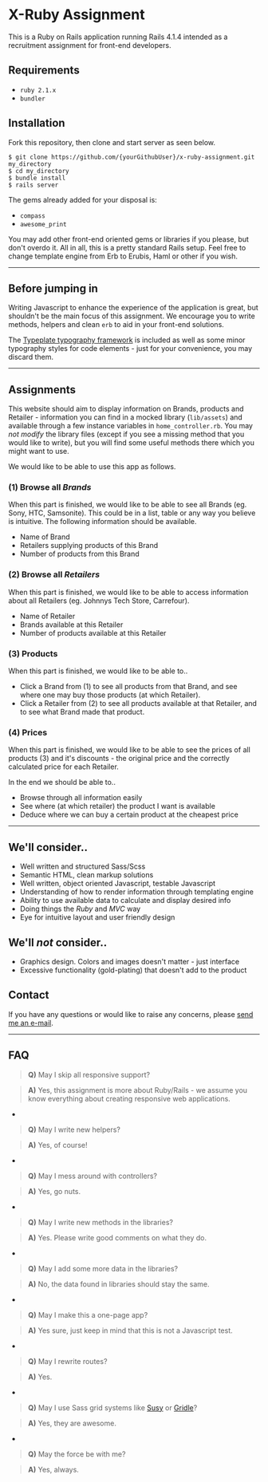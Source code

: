 # X-Ruby Assignment

This is a Ruby on Rails application running Rails 4.1.4 intended as a recruitment assignment for front-end developers.

## Requirements

- `ruby 2.1.x`
- `bundler`

## Installation

Fork this repository, then clone and start server as seen below.

```
$ git clone https://github.com/{yourGithubUser}/x-ruby-assignment.git my_directory
$ cd my_directory
$ bundle install
$ rails server
```

The gems already added for your disposal is:

- `compass`
- `awesome_print`

You may add other front-end oriented gems or libraries if you please, but don't overdo it. All in all, this is a pretty standard Rails setup. Feel free to change template engine from Erb to Erubis, Haml or other if you wish.

---

## Before jumping in

Writing Javascript to enhance the experience of the application is great, but shouldn't be the main focus of this assignment. We encourage you to write methods, helpers and clean `erb` to aid in your front-end solutions.

The [Typeplate typography framework](http://typeplate.com/) is included as well as some minor typography styles for code elements - just for your convenience, you may discard them.

---

## Assignments

This website should aim to display information on Brands, products and Retailer - information you can find in a mocked library (`lib/assets`) and available through a few instance variables in `home_controller.rb`. You may _not modify_ the library files (except if you see a missing method that you would like to write), but you will find some useful methods there which you might want to use.

We would like to be able to use this app as follows.

### (1) Browse all _Brands_

When this part is finished, we would like to be able to see all Brands (eg. Sony, HTC, Samsonite). This could be in a list, table or any way you believe is intuitive. The following information should be available.

- Name of Brand
- Retailers supplying products of this Brand
- Number of products from this Brand

### (2) Browse all _Retailers_

When this part is finished, we would like to be able to access information about all Retailers (eg. Johnnys Tech Store, Carrefour).

- Name of Retailer
- Brands available at this Retailer
- Number of products available at this Retailer

### (3) Products

When this part is finished, we would like to be able to..

- Click a Brand from (1) to see all products from that Brand, and see where one may buy those products (at which Retailer).
- Click a Retailer from (2) to see all products available at that Retailer, and to see what Brand made that product.

### (4) Prices

When this part is finished, we would like to be able to see the prices of all products (3) and it's discounts - the original price and the correctly calculated price for each Retailer.

In the end we should be able to..

- Browse through all information easily
- See where (at which retailer) the product I want is available
- Deduce where we can buy a certain product at the cheapest price

---

## We'll consider..

- Well written and structured Sass/Scss
- Semantic HTML, clean markup solutions
- Well written, object oriented Javascript, testable Javascript
- Understanding of how to render information through templating engine
- Ability to use available data to calculate and display desired info
- Doing things the _Ruby_ and _MVC_ way
- Eye for intuitive layout and user friendly design

## We'll _not_ consider..

- Graphics design. Colors and images doesn't matter - just interface
- Excessive functionality (gold-plating) that doesn't add to the product

## Contact

If you have any questions or would like to raise any concerns, please [send me an e-mail](mailto:andre.drougge@gmail.com).

---

## FAQ

> **Q)** May I skip all responsive support?

> **A)** Yes, this assignment is more about Ruby/Rails - we assume you know everything about creating responsive web applications.

-

> **Q)** May I write new helpers?

> **A)** Yes, of course!

-

> **Q)** May I mess around with controllers?

> **A)** Yes, go nuts.

-

> **Q)** May I write new methods in the libraries?

> **A)** Yes. Please write good comments on what they do.

-

> **Q)** May I add some more data in the libraries?

> **A)** No, the data found in libraries should stay the same.

-

> **Q)** May I make this a one-page app?

> **A)** Yes sure, just keep in mind that this is not a Javascript test.

-

> **Q)** May I rewrite routes?

> **A)** Yes.

-

> **Q)** May I use Sass grid systems like [Susy](http://susy.oddbird.net/) or [Gridle](http://gridle.org/)?

> **A)** Yes, they are awesome.

-

> **Q)** May the force be with me?

> **A)** Yes, always.

